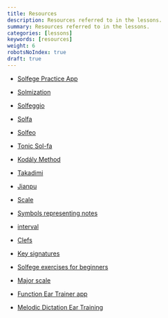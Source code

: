 ```yaml
---
title: Resources
description: Resources referred to in the lessons.
summary: Resources referred to in the lessons.
categories: [lessons]
keywords: [resources]
weight: 6
robotsNoIndex: true
draft: true
---
```


- [Solfege Practice App](https://play.google.com/store/apps/details?id=com.solfegepractice.app)


- [Solmization](https://en.wikipedia.org/wiki/Solmization)
- [Solfeggio](https://en.wikipedia.org/wiki/Solf%C3%A8ge)
- [Solfa](https://en.wikipedia.org/wiki/Solf%C3%A8ge)
- [Solfeo](https://en.wikipedia.org/wiki/Solf%C3%A8ge)
- [Tonic Sol-fa](https://en.wikipedia.org/wiki/Tonic_sol-fa)
- [Kodály Method](https://en.wikipedia.org/wiki/Kod%C3%A1ly_method)
- [Takadimi](https://en.wikipedia.org/wiki/Takadimi)
- [Jianpu](https://en.wikipedia.org/wiki/Numbered_musical_notation)


- [Scale](https://en.wikipedia.org/wiki/Scale_(music))
- [Symbols representing notes](https://en.wikipedia.org/wiki/List_of_musical_symbols)
- [interval](https://en.wikipedia.org/wiki/Interval_(music))
- [Clefs](https://en.wikipedia.org/wiki/Clef)
- [Key signatures](https://en.wikipedia.org/wiki/Key_signature)
- [Solfege exercises for beginners](https://stampsound.com/7-best-solfege-exercises-for-beginners/)
- [Major scale](https://en.wikipedia.org/wiki/C_major)


- [Function Ear Trainer app](https://play.google.com/store/apps/details?id=com.kaizen9.fet.android)
- [Melodic Dictation Ear Training](https://tonesavvy.com/music-practice-exercise/222/melodic-dictation-ear-training/)